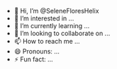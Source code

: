 - 👋 Hi, I’m @SeleneFloresHelix
- 👀 I’m interested in ...
- 🌱 I’m currently learning ...
- 💞️ I’m looking to collaborate on ...
- 📫 How to reach me ...
- 😄 Pronouns: ...
- ⚡ Fun fact: ...

<!---
SeleneFloresHelix/SeleneFloresHelix is a ✨ special ✨ repository because its `README.md` (this file) appears on your GitHub profile.
You can click the Preview link to take a look at your changes.
--->
